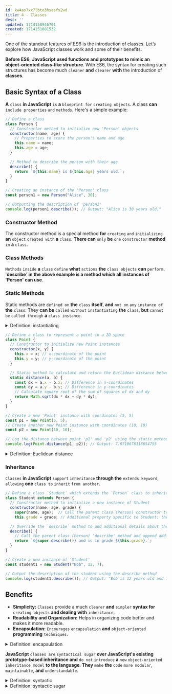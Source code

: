 ```yaml
---
id: kw4as7xx7lbto3hsesfx2wd
title: 4 - Classes
desc: ''
updated: 1714158946701
created: 1714151081532
---
```


One of the standout features of ES6 is the introduction of classes. Let’s explore how JavaScript classes work and some of their benefits.

**Before ES6**, **JavaScript used functions and prototypes to mimic an object-oriented class-like structure**. With ES6, the syntax for creating such structures has become much `cleaner` **and** `clearer` **with** the introduction of **classes**.

## Basic Syntax of a Class

**A** `class` **in JavaScript** `is` **a** `blueprint for` `creating objects`. A class **can** `include properties` `and` `methods`. Here's a simple example:

```javascript
// Define a class
class Person {
  // Constructor method to initialize new 'Person' objects
  constructor(name, age) {
    // Properties to store the person's name and age
    this.name = name;
    this.age = age;
  }

  // Method to describe the person with their age
  describe() {
    return `${this.name} is ${this.age} years old.`;
  }
}

// Creating an instance of the 'Person' class
const person1 = new Person("Alice", 30);

// Outputting the description of 'person1'
console.log(person1.describe()); // Output: "Alice is 30 years old."
```

### Constructor Method

The constructor method is a special method **for** `creating` `and` `initializing` **an** `object` `created with` **a** `class`. **There can** `only` **be** `one` `constructor` **method** `in` **a** `class`.

### Class Methods

`Methods` `inside` **a** `class` `define` **what** `actions` **the** `class objects` **can** `perform`. '**describe**' **in the above example is a method which all instances of 'Person' can use**.

### Static Methods

Static methods are `defined on` **the** `class` **itself**, **and** `not on` `any` `instance of` **the** `class`. They **can be** `called` `without` `instantiating` **the** `class`, **but** `cannot be` `called through` **a** `class instance`.



<!-- start of 'instantiating' section -->
<details>
    <summary>Definition: instantiating</summary>

#
Instantiating **is like** `making` **an** `actual item` `from` **a** `blueprint`. **In computer programming**, when you instantiate a class, **you** `create` **an** `actual object` `from` **a** `set of` `instructions` `or` `template` `defined in` **the** `class`. This `object` then `has` **its** `own` **specific** `characteristics` **and can** `perform` **certain** `actions` `defined by` **the** `class`.

---
</details>
<!-- end of 'instantiating' section -->



```javascript
// Define a class to represent a point in a 2D space
class Point {
  // Constructor to initialize new Point instances
  constructor(x, y) {
    this.x = x; // x-coordinate of the point
    this.y = y; // y-coordinate of the point
  }

  // Static method to calculate and return the Euclidean distance between two points
  static distance(a, b) {
    const dx = a.x - b.x; // Difference in x-coordinates
    const dy = a.y - b.y; // Difference in y-coordinates
    // Calculate square root of the sum of squares of dx and dy
    return Math.sqrt(dx * dx + dy * dy);
  }
}

// Create a new 'Point' instance with coordinates (5, 5)
const p1 = new Point(5, 5);
// Create another new Point instance with coordinates (10, 10)
const p2 = new Point(10, 10);

// Log the distance between point 'p1' and 'p2' using the static method 'distance'
console.log(Point.distance(p1, p2)); // Output: 7.0710678118654755
```



<!-- start of 'euclidean distance' section -->
<details>
    <summary>Definition: Euclidean distance</summary>

#
The Euclidean distance **is the** `term` **used** `to describe` **the** `straight-line` `distance` `between` `two points` `in space`. **This distance is calculated using a formula derived from the Pythagorean theorem**, which most people learn in basic geometry.

---
</details>
<!-- end of 'euclidean distance' section -->



### Inheritance

`Classes` **in JavaScript** `support` `inheritance` **through the** `extends keyword`, `allowing` **one** `class to` `inherit` `from another`.

```javascript
// Define a class `Student` which extends the `Person` class to inherit its properties and methods
class Student extends Person {
  // Constructor method to initialize a new instance of Student
  constructor(name, age, grade) {
    super(name, age);  // Call the parent class (Person) constructor to initialize name and age
    this.grade = grade; // Additional property specific to Student: their current grade in school

  // Override the `describe` method to add additional details about the student
  describe() {
    // Call the parent class (Person) 'describe' method and append additional student-specific information
    return `${super.describe()} and is in grade ${this.grade}.`;
  }
}

// Create a new instance of 'Student'
const student1 = new Student("Bob", 12, 7);

// Output the description of the student using the describe method
console.log(student1.describe()); // Output: "Bob is 12 years old and is in grade 7."
```

## Benefits

- **Simplicity:** `Classes` provide a much `clearer` **and** `simpler` **syntax for** `creating objects` **and dealing with** `inheritance`.
- **Readability and Organization:** Helps in organizing code better and makes it more readable.
- **Encapsulation:** `Encourages` `encapsulation` **and** `object-oriented` **programming** `techniques`.



<!-- start of 'encapsulation' section -->
<details>
    <summary>Definition: encapsulation</summary>

#
Encapsulation **is a** `concept in` `object-oriented` `programming` `where data` `and` **the** `methods that` `work on` `that data` `are wrapped together` `in one unit`, **called** `a class`. It also **involves keeping some parts of a class hidden from the outside**, **so they can't be changed unexpectedly**. This **helps in managing complexity and ensuring that data is used safely and correctly**.

---
</details>
<!-- end of 'encapsulation' section -->



**JavaScript** `classes are` `syntactical sugar` **over JavaScript's existing prototype-based inheritance and** `do not` `introduce` **a** `new` `object-oriented` `inheritance model` **to the language**. **They** `make` **the** `code` `more modular`, `maintainable`, **and** `understandable`.



<!-- start of 'syntactic' section -->
<details>
    <summary>Definition: syntactic</summary>

#
"Syntactic" **refers to the** `rules` `and` `structures` **used** `to organize` `words into` `sentences` **in a language**. **In programming**, it pertains to the **rules that determine how code must be structured to be valid and understood by a computer**.

---
</details>
<!-- end of 'syntactic' section -->



<!-- start of 'syntactic sugar' section -->
<details>
    <summary>Definition: syntactic sugar</summary>

#
Syntactic sugar **refers to** `features in` **a** `programming language` `that make` `code` `easier to` `write` `and` `read` `but don't` `add any` `new functionality`. It's **like a shortcut** that makes code clearer without changing what it does. For **example**, **shortcuts that let you write loops or conditions** in a simpler way are considered syntactic sugar.

---
</details>
<!-- end of 'syntactic sugar' section -->